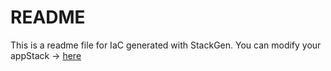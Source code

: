 # README
This is a readme file for IaC generated with StackGen.
You can modify your appStack -> [here](http://main.dev.stackgen.com/appstacks/9e7f826a-01d6-47a4-8311-821741021b4f)
